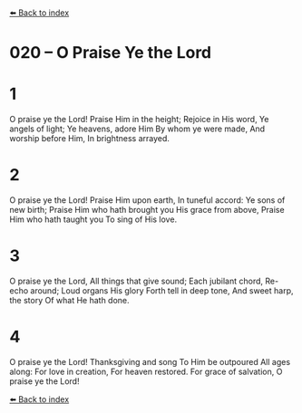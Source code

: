 [⬅️ Back to index](../README.md)

# 020 – O Praise Ye the Lord


# 1
O praise ye the Lord!
Praise Him in the height;
Rejoice in His word,
Ye angels of light;
Ye heavens, adore Him
By whom ye were made,
And worship before Him,
In brightness arrayed.

# 2
O praise ye the Lord!
Praise Him upon earth,
In tuneful accord:
Ye sons of new birth;
Praise Him who hath brought
you His grace from above,
Praise Him who hath taught
you To sing of His love.

# 3
O praise ye the Lord,
All things that give sound;
Each jubilant chord,
Re-echo around;
Loud organs His glory
Forth tell in deep tone,
And sweet harp, the story
Of what He hath done.

# 4
O praise ye the Lord!
Thanksgiving and song
To Him be outpoured
All ages along:
For love in creation,
For heaven restored.
For grace of salvation,
O praise ye the Lord!

[⬅️ Back to index](../README.md)
